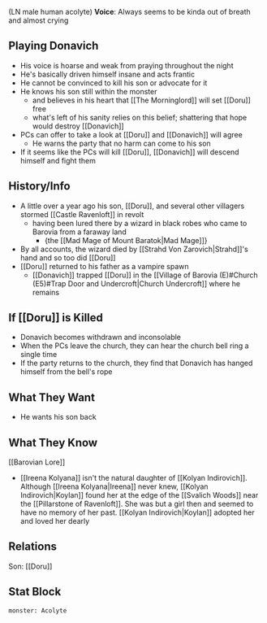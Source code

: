 (LN male human acolyte)
**Voice**: Always seems to be kinda out of breath and almost crying

## Playing Donavich
- His voice is hoarse and weak from praying throughout the night
- He's basically driven himself insane and acts frantic
- He cannot be convinced to kill his son or advocate for it
- He knows his son still within the monster
	- and believes in his heart that [[The Morninglord]] will set [[Doru]] free
	- what's left of his sanity relies on this belief; shattering that hope would destroy [[Donavich]]
- PCs can offer to take a look at [[Doru]] and [[Donavich]] will agree
	- He warns the party that no harm can come to his son
- If it seems like the PCs will kill [[Doru]], [[Donavich]] will descend himself and fight them

## History/Info
- A little over a year ago his son, [[Doru]], and several other villagers stormed [[Castle Ravenloft]] in revolt
	- having been lured there by a wizard in black robes who came to Barovia from a faraway land
		- {the [[Mad Mage of Mount Baratok|Mad Mage]]}
- By all accounts, the wizard died by [[Strahd Von Zarovich|Strahd]]'s hand and so too did [[Doru]]
- [[Doru]] returned to his father as a vampire spawn
	- [[Donavich]] trapped [[Doru]] in the [[Village of Barovia (E)#Church (E5)#Trap Door and Undercroft|Church Undercroft]] where he remains

## If [[Doru]] is Killed
- Donavich becomes withdrawn and inconsolable
- When the PCs leave the church, they can hear the church bell ring a single time
- If the party returns to the church, they find that Donavich has hanged himself from the bell's rope

## What They Want
- He wants his son back

## What They Know
[[Barovian Lore]]
- [[Ireena Kolyana]] isn't the natural daughter of [[Kolyan Indirovich]]. Although [[Ireena Kolyana|Ireena]] never knew, [[Kolyan Indirovich|Koylan]] found her at the edge of the [[Svalich Woods]] near the [[Pillarstone of Ravenloft]]. She was but a girl then and seemed to have no memory of her past. [[Kolyan Indirovich|Koylan]] adopted her and loved her dearly

## Relations
Son: [[Doru]]

## Stat Block

```statblock
monster: Acolyte
```
